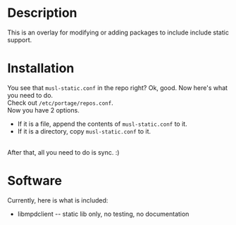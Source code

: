 # Description
This is an overlay for modifying or adding packages to include include static support.

# Installation
You see that `musl-static.conf` in the repo right? Ok, good. Now here's what you need to do.<br> 
Check out `/etc/portage/repos.conf`.<br>
Now you have 2 options.<br>
- If it is a file, append the contents of `musl-static.conf` to it.
- If it is a directory, copy `musl-static.conf` to it.<br>
<br>
After that, all you need to do is sync. :)

# Software
Currently, here is what is included:
- libmpdclient -- static lib only, no testing, no documentation
